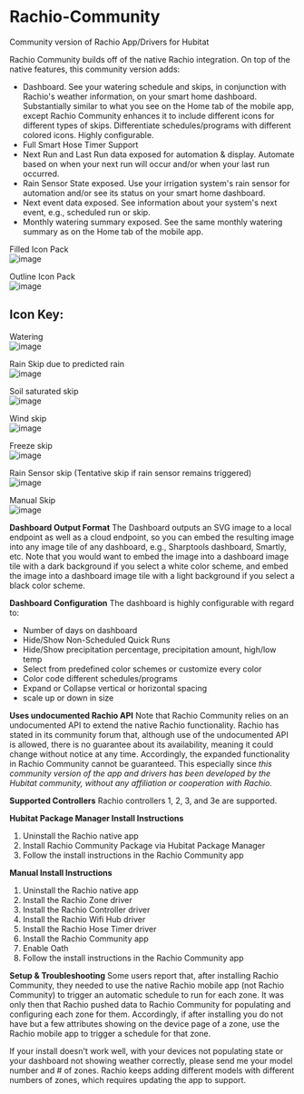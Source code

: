# Rachio-Community
Community version of Rachio App/Drivers for Hubitat

Rachio Community builds off of the native Rachio integration. On top of the native features, this community version adds:
* Dashboard. See your watering schedule and skips, in conjunction with Rachio's weather information, on your smart home dashboard. Substantially similar to what you see on the Home tab of the mobile app, except Rachio Community enhances it to include different icons for different types of skips. Differentiate schedules/programs with different colored icons. Highly configurable.
* Full Smart Hose Timer Support
* Next Run and Last Run data exposed for automation & display. Automate based on when your next run will occur and/or when your last run occurred.
* Rain Sensor State exposed. Use your irrigation system's rain sensor for automation and/or see its status on your smart home dashboard.
* Next event data exposed. See information about your system's next event, e.g., scheduled run or skip.
* Monthly watering summary exposed. See the same monthly watering summary as on the Home tab of the mobile app.

Filled Icon Pack<br>
![image](https://user-images.githubusercontent.com/12822477/118013431-1ce49580-b320-11eb-824d-a81a2a92e31d.png)

Outline Icon Pack<br>
![image](https://user-images.githubusercontent.com/12822477/118013465-266dfd80-b320-11eb-9fe6-bc0c002f0dec.png)

## Icon Key:
Watering<br>
![image](https://user-images.githubusercontent.com/12822477/118013482-2b32b180-b320-11eb-8849-fd853cc4dea2.png) 

Rain Skip due to predicted rain<br>
![image](https://user-images.githubusercontent.com/12822477/118013502-2f5ecf00-b320-11eb-9d02-e8545fddd681.png) 

Soil saturated skip<br>
![image](https://user-images.githubusercontent.com/12822477/118013513-32f25600-b320-11eb-81ea-1dd865a4b10c.png) 

Wind skip<br>
![image](https://user-images.githubusercontent.com/12822477/118013550-3a196400-b320-11eb-8e1a-de0b26ed85d6.png) 

Freeze skip<br>
![image](https://user-images.githubusercontent.com/12822477/118013559-3c7bbe00-b320-11eb-8db4-598ad790d59c.png) 

Rain Sensor skip (Tentative skip if rain sensor remains triggered)<br>
![image](https://user-images.githubusercontent.com/12822477/118013569-3f76ae80-b320-11eb-9bd8-eb367fd005ae.png) 

Manual Skip<br>
![image](https://user-images.githubusercontent.com/12822477/118013586-42719f00-b320-11eb-8ccc-91466a841cc3.png) 

**Dashboard Output Format**
The Dashboard outputs an SVG image to a local endpoint as well as a cloud endpoint, so you can embed the resulting image into any image tile of any dashboard, e.g., Sharptools dashboard, Smartly, etc. Note that you would want to embed the image into a dashboard image tile with a dark background if you select a white color scheme, and embed the image into a dashboard image tile with a light background if you select a black color scheme.

**Dashboard Configuration**
The dashboard is highly configurable with regard to:
* Number of days on dashboard
* Hide/Show Non-Scheduled Quick Runs
* Hide/Show precipitation percentage, precipitation amount, high/low temp
* Select from predefined color schemes or customize every color
* Color code different schedules/programs
* Expand or Collapse vertical or horizontal spacing
* scale up or down in size

**Uses undocumented Rachio API**
Note that Rachio Community relies on an undocumented API to extend the native Rachio functionality. Rachio has stated in its community forum that, although use of the undocumented API is allowed, there is no guarantee about its availability, meaning it could change without notice at any time. Accordingly, the expanded functionality in Rachio Community cannot be guaranteed. This especially since *this community version of the app and drivers has been developed by the Hubitat community, without any affiliation or cooperation with Rachio.*

**Supported Controllers**
Rachio controllers 1, 2, 3, and 3e are supported.


**Hubitat Package Manager Install Instructions**
1. Uninstall the Rachio native app
2. Install Rachio Community Package via Hubitat Package Manager
6. Follow the install instructions in the Rachio Community app

**Manual Install Instructions**
1. Uninstall the Rachio native app
2. Install the Rachio Zone driver
3. Install the Rachio Controller driver
4. Install the Rachio Wifi Hub driver
5. Install the Rachio Hose Timer driver
6. Install the Rachio Community app
7. Enable Oath
8. Follow the install instructions in the Rachio Community app


**Setup & Troubleshooting**
Some users report that, after installing Rachio Community, they needed to use the native Rachio mobile app (not Rachio Community) to trigger an automatic schedule to run for each zone. It was only then that Rachio pushed data to Rachio Community for populating and configuring each zone for them. Accordingly, if after installing you do not have but a few attributes showing on the device page of a zone, use the Rachio mobile app to trigger a schedule for that zone.

If your install doesn't work well, with your devices not populating state or your dashboard not showing weather correctly, please send me your model number and # of zones. Rachio keeps adding different models with different numbers of zones, which requires updating the app to support.
